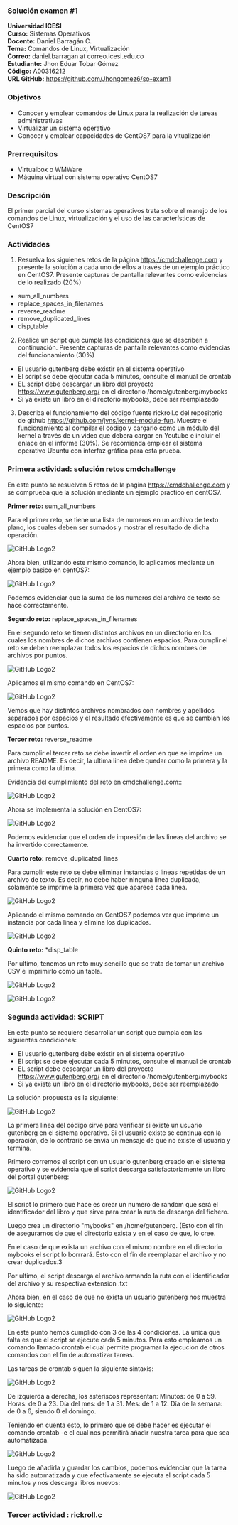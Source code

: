 ### Solución examen #1
**Universidad ICESI**  
**Curso:** Sistemas Operativos  
**Docente:** Daniel Barragán C.  
**Tema:** Comandos de Linux, Virtualización  
**Correo:** daniel.barragan at correo.icesi.edu.co  
**Estudiante:** Jhon Eduar Tobar Gómez  
**Código:** A00316212  
**URL GitHub:** https://github.com/Jhongomez6/so-exam1 

### Objetivos
* Conocer y emplear comandos de Linux para la realización de tareas administrativas
* Virtualizar un sistema operativo
* Conocer y emplear capacidades de CentOS7 para la vitualización

### Prerrequisitos
* Virtualbox o WMWare
* Máquina virtual con sistema operativo CentOS7

### Descripción
El primer parcial del curso sistemas operativos trata sobre el manejo de los comandos de Linux, virtualización y el uso de las características de CentOS7

### Actividades

1. Resuelva los siguienes retos de la página https://cmdchallenge.com y presente la solución a cada uno de ellos a través de un ejemplo práctico en CentOS7. Presente capturas de pantalla relevantes como evidencias de lo realizado (20%)
  * sum_all_numbers
  * replace_spaces_in_filenames
  * reverse_readme
  * remove_duplicated_lines
  * disp_table
  
 2. Realice un script que cumpla las condiciones que se describen a continuación. Presente capturas de pantalla relevantes como evidencias del funcionamiento (30%)
   * El usuario gutenberg debe existir en el sistema operativo
   * El script se debe ejecutar cada 5 minutos, consulte el manual de crontab
   * EL script debe descargar un libro del proyecto https://www.gutenberg.org/ en el directorio /home/gutenberg/mybooks
   * Si ya existe un libro en el directorio mybooks, debe ser reemplazado
   
3. Describa el funcionamiento del código fuente rickroll.c del repositorio de github https://github.com/jvns/kernel-module-fun. Muestre el funcionamiento al compilar el código y cargarlo como un módulo del kernel a través de un video que deberá cargar en Youtube e incluir el enlace en el informe (30%). Se recomienda emplear el sistema operativo Ubuntu con interfaz gráfica para esta prueba.
  
  ### **Primera actividad: solución retos cmdchallenge**
 
  
  En este punto se resuelven 5 retos de la pagina https://cmdchallenge.com y se comprueba que la solución mediante un ejemplo practico en centOS7. 
  
 **Primer reto:** sum_all_numbers
 
 Para el primer reto, se tiene una lista de numeros en un archivo de texto plano, los cuales deben ser sumados y mostrar el resultado de dicha operación.

![GitHub Logo2](Resources/sum.reto.PNG)
 
 Ahora bien, utilizando este mismo comando, lo aplicamos mediante un ejemplo basico en centOS7:
 
 ![GitHub Logo2](Resources/sum.PNG)
 
 Podemos evidenciar que la suma de los numeros del archivo de texto se hace correctamente.

**Segundo reto:** replace_spaces_in_filenames

En el segundo reto se tienen distintos archivos en un directorio en los cuales los nombres de dichos archivos contienen espacios. Para cumplir el reto se deben reemplazar todos los espacios de dichos nombres de archivos por puntos.

![GitHub Logo2](Resources/replace.reto.PNG)

Aplicamos el mismo comando en CentOS7:

![GitHub Logo2](Resources/replace.PNG)

Vemos que hay distintos archivos nombrados con nombres y apellidos separados por espacios y el resultado efectivamente es que se cambian los espacios por puntos.

**Tercer reto:** reverse_readme
  
  Para cumplir el tercer reto se debe invertir el orden en que se imprime un archivo README. Es decir, la ultima linea debe quedar como la primera y la primera como la ultima.
  
  Evidencia del cumplimiento del reto en cmdchallenge.com::
  
  ![GitHub Logo2](Resources/reverse.reto.PNG)
  
  Ahora se implementa la solución en CentOS7:
  
  ![GitHub Logo2](Resources/Reverse.PNG)
  
  Podemos evidenciar que el orden de impresión de las lineas del archivo se ha invertido correctamente.
  
  **Cuarto reto:** remove_duplicated_lines
  
  Para cumplir este reto se debe eliminar instancias o lineas repetidas de un archivo de texto. Es decir, no debe haber ninguna linea duplicada, solamente se imprime la primera vez que aparece cada linea.
  
  ![GitHub Logo2](Resources/duplicated.reto.PNG)
  
  Aplicando el mismo comando en CentOS7 podemos ver que imprime un instancia por cada linea y elimina los duplicados.
  
  ![GitHub Logo2](Resources/duplicated.PNG)
  
  **Quinto reto:**  *disp_table
  
  Por ultimo, tenemos un reto muy sencillo que se trata de tomar un archivo CSV e imprimirlo como un tabla.
  
   ![GitHub Logo2](Resources/table.reto.PNG)
   
   ![GitHub Logo2](Resources/table.PNG)
   
   ### **Segunda actividad: SCRIPT**
    
   En este punto se requiere desarrollar un script que cumpla con las siguientes condiciones:
    
   * El usuario gutenberg debe existir en el sistema operativo
   * El script se debe ejecutar cada 5 minutos, consulte el manual de crontab
   * EL script debe descargar un libro del proyecto https://www.gutenberg.org/ en el directorio /home/gutenberg/mybooks
   * Si ya existe un libro en el directorio mybooks, debe ser reemplazado
   
   La solución propuesta es la siguiente:
   
   ![GitHub Logo2](Resources/script.PNG)
   
   La primera linea del código sirve para verificar si existe un usuario gutenberg en el sistema operativo. Si el usuario existe se continua con la operación, de lo contrario se envia un mensaje de que no existe el usuario y termina.
   
   Primero corremos el script con un usuario gutenberg creado en el sistema operativo y se evidencia que el script descarga satisfactoriamente un libro del portal gutenberg:
   
   ![GitHub Logo2](Resources/script1.PNG)
   
   El script lo primero que hace es crear un numero de random que será el identificador del libro y que sirve para crear la ruta de descarga del fichero.
   
   Luego crea un directorio "mybooks" en /home/gutenberg. (Esto con el fin de asegurarnos de que el directorio exista y en el caso de que, lo cree.
   
   En el caso de que exista un archivo con el mismo nombre en el directorio mybooks el script lo borrrará. Esto con el fin de reemplazar el archivo y no crear duplicados.3
   
   Por ultimo, el script descarga el archivo armando la ruta con el identificador del archivo y su respectiva extension .txt
   
   Ahora bien, en el caso de que no exista un usuario gutenberg nos muestra lo siguiente:
   
   ![GitHub Logo2](Resources/userdel.PNG)
   
   En este punto hemos cumplido con 3 de las 4 condiciones. La unica que falta es que el script se ejecute cada 5 minutos. Para esto empleamos un comando llamado crontab el cual permite programar la ejecución de otros comandos con el fin de automatizar tareas.
   
   
   Las tareas de crontab siguen la siguiente sintaxis: 
   
 ![GitHub Logo2](Resources/asteriscos.PNG)

De izquierda a derecha, los asteriscos representan:
Minutos: de 0 a 59.
Horas: de 0 a 23.
Día del mes: de 1 a 31.
Mes: de 1 a 12.
Día de la semana: de 0 a 6, siendo 0 el domingo.

Teniendo en cuenta esto, lo primero que se debe hacer es ejecutar el comando crontab -e el cual nos permitirá añadir nuestra tarea para que sea automatizada.
   
   ![GitHub Logo2](Resources/crontabe.PNG)
   
   Luego de añadirla y guardar los cambios, podemos evidenciar que la tarea ha sido automatizada y que efectivamente se ejecuta el script cada 5 minutos y nos descarga libros nuevos:
   
   ![GitHub Logo2](Resources/crontab.PNG)
    
  ### **Tercer actividad : rickroll.c**
  
  
    
    
   
   
    
    
 
   
  
  




 
 
 


 
